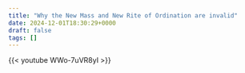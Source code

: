 ```yaml
---
title: "Why the New Mass and New Rite of Ordination are invalid"
date: 2024-12-01T18:30:29+0000
draft: false
tags: []
---
```


{{< youtube WWo-7uVR8yI >}}
